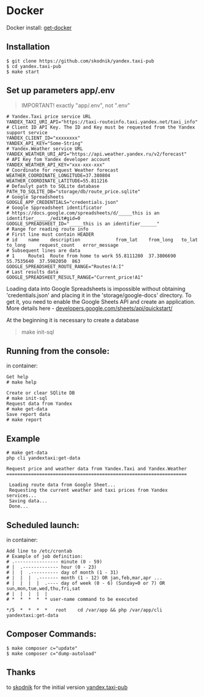 # Docker
Docker install: [get-docker](https://docs.docker.com/get-docker/)

## Installation
```
$ git clone https://github.com/skodnik/yandex.taxi-pub
$ cd yandex.taxi-pub
$ make start

```

## Set up parameters app/.env
> IMPORTANT! exactly "app/.env", not ".env"

```
# Yandex.Taxi price service URL
YANDEX_TAXI_URI_API="https://taxi-routeinfo.taxi.yandex.net/taxi_info"
# Client ID API Key. The ID and Key must be requested from the Yandex support service 
YANDEX_CLIENT_ID="xxxxxxxx"
YANDEX_API_KEY="Some-String"
# Yandex.Weather service URL
YANDEX_WEATHER_URI_API="https://api.weather.yandex.ru/v2/forecast"
# API Key fom Yandex developer account 
YANDEX_WEATHER_API_KEY="xxx-xxx-xxx"
# Coordinate for request Weather forecast
WEATHER_COORDINATE_LONGITUDE=37.380804
WEATHER_COORDINATE_LATITUDE=55.811216
# Defaulyt path to SQLite database
PATH_TO_SQLITE_DB="storage/db/route_price.sqlite"
# Google Spreadsheets 
GOOGLE_APP_CREDENTIALS="credentials.json"
# Google Sppreadsheet identificator 
# https://docs.google.com/spreadsheets/d/_____this is an identifier______/edit#gid=0
GOOGLE_SPREADSHEET_ID="_____this is an identifier______"
# Range for reading route info 
# First line must contain HEADER
# id	name	description	            from_lat	from_long	to_lat	    to_long	    request_count	error_message
# Subsequent lines are data
# 1	    Route1	Route from home to work	55.8111280	37.3806690	55.7535640	37.5982050	863	
GOOGLE_SPREADSHEET_ROUTE_RANGE="Routes!A:I"
# Last results data
GOOGLE_SPREADSHEET_RESULT_RANGE="Current_price!A1"
```

Loading data into Google Spreadsheets is impossible without obtaining
'credentials.json' and placing it in the 'storage/google-docs' directory.
To get it, you need to enable the Google Sheets API and create an application.
More details here - [developers.google.com/sheets/api/quickstart/ ](https://developers.google.com/sheets/api/quickstart/php#step_3_set_up_the_sample)

At the beginning it is necessary to create a database
> make init-sql
## Running from the console:

in container:
```
Get help
# make help 

Create or clear SQlite DB
# make init-sql 
Request data from Yandex
# make get-data
Save report data
# make report
```
## Example
```
# make get-data
php cli yandextaxi:get-data

Request price and weather data from Yandex.Taxi and Yandex.Weather
==================================================================

 Loading route data from Google Sheet...
 Requesting the current weather and taxi prices from Yandex services...
 Saving data...
 Done...

```
## Scheduled launch:
in container:
```
Add line to /etc/crontab
# Example of job definition:
# .---------------- minute (0 - 59)
# |  .------------- hour (0 - 23)
# |  |  .---------- day of month (1 - 31)
# |  |  |  .------- month (1 - 12) OR jan,feb,mar,apr ...
# |  |  |  |  .---- day of week (0 - 6) (Sunday=0 or 7) OR sun,mon,tue,wed,thu,fri,sat
# |  |  |  |  |
# *  *  *  *  * user-name command to be executed

*/5  *  *  *  *   root    cd /var/app && php /var/app/cli yandextaxi:get-data
```
## Composer Commands:
```
$ make composer c="update"
$ make composer c="dump-autoload"
```
## Thanks 
to [skodnik](https://github.com/skodnik) for the initial version [yandex.taxi-pub](https://github.com/skodnik/yandex.taxi-pub)